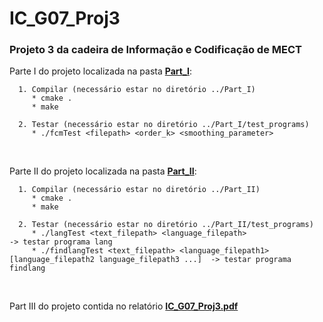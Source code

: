 # IC_G07_Proj3
### Projeto 3 da cadeira de Informação e Codificação de MECT

Parte I do projeto localizada na pasta [**Part_I**](Part_I): <br>

      1. Compilar (necessário estar no diretório ../Part_I) 
         * cmake .
         * make

      2. Testar (necessário estar no diretório ../Part_I/test_programs) 
         * ./fcmTest <filepath> <order_k> <smoothing_parameter>
  <br>

Parte II do projeto localizada na pasta [**Part_II**](Part_II): <br>

      1. Compilar (necessário estar no diretório ../Part_II) 
         * cmake .
         * make
    
      2. Testar (necessário estar no diretório ../Part_II/test_programs) 
         * ./langTest <text_filepath> <language_filepath>							-> testar programa lang
         * ./findlangTest <text_filepath> <language_filepath1> [language_filepath2 language_filepath3 ...]	-> testar programa findlang
  <br>

Part III do projeto contida no relatório [**IC_G07_Proj3.pdf**](IC_G07_Proj3.pdf) 
